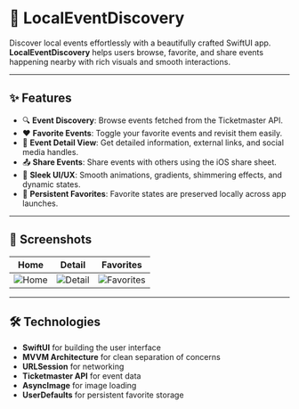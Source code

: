 # 🎉 LocalEventDiscovery

Discover local events effortlessly with a beautifully crafted SwiftUI app.  
**LocalEventDiscovery** helps users browse, favorite, and share events happening nearby with rich visuals and smooth interactions.

---

## ✨ Features

- 🔍 **Event Discovery**: Browse events fetched from the Ticketmaster API.
- ❤️ **Favorite Events**: Toggle your favorite events and revisit them easily.
- 📲 **Event Detail View**: Get detailed information, external links, and social media handles.
- 📤 **Share Events**: Share events with others using the iOS share sheet.
- 🌙 **Sleek UI/UX**: Smooth animations, gradients, shimmering effects, and dynamic states.
- 🔁 **Persistent Favorites**: Favorite states are preserved locally across app launches.

---

## 📸 Screenshots

| Home | Detail | Favorites |
|------|--------|-----------|
| ![Home](https://github.com/user-attachments/assets/45e5c52c-afc9-4cc6-929e-5f1dcb3f3090) | ![Detail](https://github.com/user-attachments/assets/a7b2f3f8-5315-4091-8b7f-f9a284e6b035) | ![Favorites](https://github.com/user-attachments/assets/cc819fbe-fb05-4368-997a-f522fd52cc08) |


---

## 🛠️ Technologies

- **SwiftUI** for building the user interface
- **MVVM Architecture** for clean separation of concerns
- **URLSession** for networking
- **Ticketmaster API** for event data
- **AsyncImage** for image loading
- **UserDefaults** for persistent favorite storage




